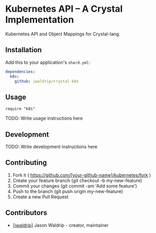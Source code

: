 # Kubernetes API – A Crystal Implementation

Kubernetes API and Object Mappings for Crystal-lang.

## Installation

Add this to your application's `shard.yml`:

```yaml
dependencies:
  k8s:
    github: jwaldrip/crystal-k8s
```

## Usage

```crystal
require "k8s"
```

TODO: Write usage instructions here

## Development

TODO: Write development instructions here

## Contributing

1. Fork it ( https://github.com/[your-github-name]/kubernetes/fork )
2. Create your feature branch (git checkout -b my-new-feature)
3. Commit your changes (git commit -am 'Add some feature')
4. Push to the branch (git push origin my-new-feature)
5. Create a new Pull Request

## Contributors

- [[jwaldrip]](https://github.com/jwaldrip) Jason Waldrip - creator, maintainer
